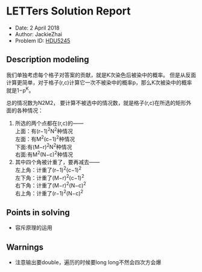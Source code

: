 # LETTers Solution Report

- Date: 2 April 2018
- Author: JackieZhai
- Problem ID: [HDU5245](http://acm.hdu.edu.cn/showproblem.php?pid=5245)

## Description modeling

我们单独考虑每个格子对答案的贡献，就是K次染色后被染中的概率。
但是从反面计算更简单，对于格子(r,c)计算它一次不被染中的概率p，那么K次被染中的概率就是1−p<sup>K</sup>。

总的情况数为N2M2，
要计算不被选中的情况数，就是格子(r,c)在所选的矩形外面的各种情况：

1. 所选的两个点都在(r,c)的——<br>
    上面：有(r−1)<sup>2</sup>N<sup>2</sup>种情况<br>
    左面：有M<sup>2</sup>(c−1)<sup>2</sup>种情况<br>
    下面:有(M−r)<sup>2</sup>N<sup>2</sup>种情况<br>
    右面:有M<sup>2</sup>(N−c)<sup>2</sup>种情况<br>
2. 其中四个角被计重了，要再减去——<br>
    左上角：计重了(r−1)<sup>2</sup>(c−1)<sup>2</sup><br>
    左下角：计重了(M−r)<sup>2</sup>(c−1)<sup>2</sup><br>
    右下角：计重了(M−r)<sup>2</sup>(N−c)<sup>2</sup><br>
    右上角：计重了(r−1)<sup>2</sup>(N−c)<sup>2</sup><br>

## Points in solving

- 容斥原理的运用

## Warnings

- 注意输出要double，遍历的时候要long long不然会四次方会爆
